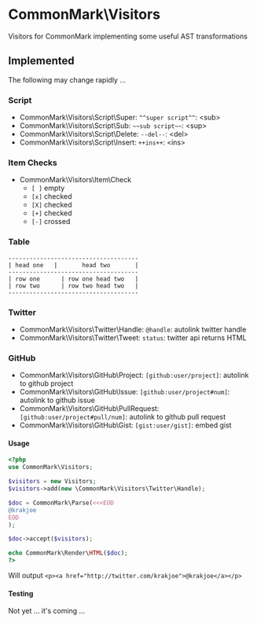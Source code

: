 # CommonMark\Visitors
Visitors for CommonMark implementing some useful AST transformations

## Implemented

The following may change rapidly ...

### Script
  * CommonMark\Visitors\Script\Super:    `^^super script^^`:   &lt;sub&gt;
  * CommonMark\Visitors\Script\Sub:      `~~sub script~~`:     &lt;sup&gt;
  * CommonMark\Visitors\Script\Delete:   `--del--`:            &lt;del&gt;
  * CommonMark\Visitors\Script\Insert:   `++ins++`:            &lt;ins&gt;

### Item Checks
  * CommonMark\Visitors\Item\Check
    * `[ ]` empty
    * `[x]` checked
    * `[X]` checked
    * `[+]` checked
    * `[-]` crossed

### Table

```
-------------------------------------
| head one   |       head two       |
-------------------------------------
| row one      | row one head two   | 
| row two      | row two head two   | 
-------------------------------------
```

### Twitter
  * CommonMark\Visitors\Twitter\Handle:  `@handle`:            autolink twitter handle
  * CommonMark\Visitors\Twitter\Tweet:   `status`:             twitter api returns HTML

### GitHub
  * CommonMark\Visitors\GitHub\Project:        `[github:user/project]`:          autolink to github project
  * CommonMark\Visitors\GitHub\Issue:          `[github:user/project#num]`:      autolink to github issue
  * CommonMark\Visitors\GitHub\PullRequest:    `[github:user/project#pull/num]`: autolink to github pull request
  * CommonMark\Visitors\GitHub\Gist:           `[gist:user/gist]`:               embed gist

#### Usage

```php
<?php
use CommonMark\Visitors;

$visitors = new Visitors;
$visitors->add(new \CommonMark\Visitors\Twitter\Handle);

$doc = CommonMark\Parse(<<<EOD
@krakjoe
EOD
);

$doc->accept($visitors);

echo CommonMark\Render\HTML($doc);
?>
```

Will output `<p><a href="http://twitter.com/krakjoe">@krakjoe</a></p>`

#### Testing

Not yet ... it's coming ...
